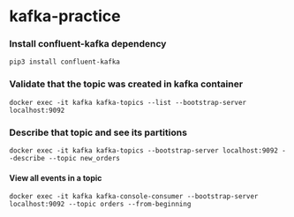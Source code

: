 # kafka-practice

### Install confluent-kafka dependency
`pip3 install confluent-kafka`

### Validate that the topic was created in kafka container
`docker exec -it kafka kafka-topics --list --bootstrap-server localhost:9092`

### Describe that topic and see its partitions
`docker exec -it kafka kafka-topics --bootstrap-server localhost:9092 --describe --topic new_orders`

#### View all events in a topic
`docker exec -it kafka kafka-console-consumer --bootstrap-server localhost:9092 --topic orders --from-beginning`


